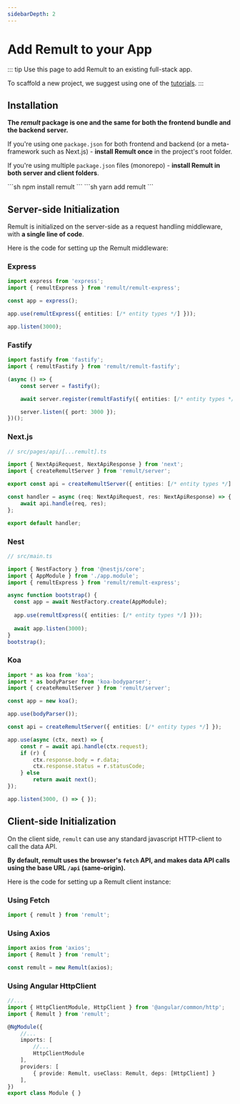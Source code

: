 ```yaml
---
sidebarDepth: 2
---
```


# Add Remult to your App

::: tip Use this page to add Remult to an existing full-stack app.

To scaffold a new project, we suggest using one of the [tutorials](../docs/#learn-by-doing).
:::

## Installation

**The *remult* package is one and the same for both the frontend bundle and the backend server.**

If you're using one `package.json` for both frontend and backend (or a meta-framework such as Next.js) - **install Remult once** in the project's root folder.

If you're using multiple `package.json` files (monorepo) - **install Remult in both server and client folders**.

<code-group>
<code-block title="npm">
```sh
npm install remult
```
</code-block>

<code-block title="yarn">
```sh
yarn add remult
```
</code-block>
</code-group>

## Server-side Initialization

Remult is initialized on the server-side as a request handling middleware, with **a single line of code**.

Here is the code for setting up the Remult middleware:

### Express

```ts
import express from 'express';
import { remultExpress } from 'remult/remult-express';

const app = express();

app.use(remultExpress({ entities: [/* entity types */] }));

app.listen(3000);
```

### Fastify

```ts
import fastify from 'fastify';
import { remultFastify } from 'remult/remult-fastify';

(async () => {
    const server = fastify();

    await server.register(remultFastify({ entities: [/* entity types */] }));

    server.listen({ port: 3000 });
})();    
```

### Next.js

```ts
// src/pages/api/[...remult].ts

import { NextApiRequest, NextApiResponse } from 'next';
import { createRemultServer } from 'remult/server';

export const api = createRemultServer({ entities: [/* entity types */] });

const handler = async (req: NextApiRequest, res: NextApiResponse) => {
    await api.handle(req, res);
};

export default handler;
```

### Nest

```ts
// src/main.ts

import { NestFactory } from '@nestjs/core';
import { AppModule } from './app.module';
import { remultExpress } from 'remult/remult-express';

async function bootstrap() {
  const app = await NestFactory.create(AppModule);
  
  app.use(remultExpress({ entities: [/* entity types */] }));
  
  await app.listen(3000);
}
bootstrap();
```

### Koa

```ts
import * as koa from 'koa';
import * as bodyParser from 'koa-bodyparser';
import { createRemultServer } from 'remult/server';

const app = new koa();

app.use(bodyParser());

const api = createRemultServer({ entities: [/* entity types */] });

app.use(async (ctx, next) => {
    const r = await api.handle(ctx.request);
    if (r) {
        ctx.response.body = r.data;
        ctx.response.status = r.statusCode;
    } else
        return await next();
});

app.listen(3000, () => { });
```

## Client-side Initialization

On the client side, `remult` can use any standard javascript HTTP-client to call the data API.

**By default, remult uses the browser's `fetch` API, and makes data API calls using the base URL `/api` (same-origin).**

Here is the code for setting up a Remult client instance:

### Using Fetch

```ts
import { remult } from 'remult';
```

### Using Axios

```ts
import axios from 'axios';
import { Remult } from 'remult';

const remult = new Remult(axios);
```

### Using Angular HttpClient

```ts
//...
import { HttpClientModule, HttpClient } from '@angular/common/http';
import { Remult } from 'remult';

@NgModule({
    //...
    imports: [
        //...
        HttpClientModule
    ],
    providers: [
        { provide: Remult, useClass: Remult, deps: [HttpClient] }
    ],
})
export class Module { }
```